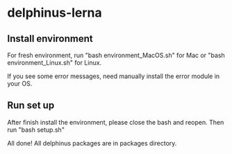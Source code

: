 # delphinus-lerna
## Install environment
For fresh environment, run "bash environment_MacOS.sh" for Mac or "bash environment_Linux.sh" for Linux.

If you see some error messages, need manually install the error module in your OS.
## Run set up
After finish install the environment, please close the bash and reopen. 
Then run "bash setup.sh"

All done!
All delphinus packages are in packages directory.

